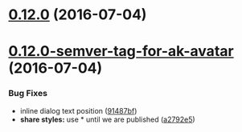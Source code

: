 <a name="0.12.0"></a>
# [0.12.0](https://aui-team-bot/https://bitbucket.org/atlassian/atlaskit/compare/0.12.0-semver-tag-for-ak-avatar...v0.12.0) (2016-07-04)



<a name="0.12.0-semver-tag-for-ak-avatar"></a>
# [0.12.0-semver-tag-for-ak-avatar](https://aui-team-bot/https://bitbucket.org/atlassian/atlaskit/compare/91487bf...0.12.0-semver-tag-for-ak-avatar) (2016-07-04)


### Bug Fixes

* inline dialog text position ([91487bf](https://aui-team-bot/https://bitbucket.org/atlassian/atlaskit/commits/91487bf))
* **share styles:** use * until we are published ([a2792e5](https://aui-team-bot/https://bitbucket.org/atlassian/atlaskit/commits/a2792e5))



